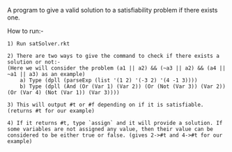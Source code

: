 A program to give a valid solution to a satisfiability problem if there exists one.

How to run:-

	1) Run satSolver.rkt
	
	2) There are two ways to give the command to check if there exists a solution or not:-
	(Here we will consider the problem (a1 || a2) && (~a3 || a2) && (a4 || ~a1 || a3) as an example)
		a) Type (dpll (parseExp (list '(1 2) '(-3 2) '(4 -1 3))))
		b) Type (dpll (And (Or (Var 1) (Var 2)) (Or (Not (Var 3)) (Var 2)) (Or (Var 4) (Not (Var 1)) (Var 3))))
	
	3) This will output #t or #f depending on if it is satisfiable. (returns #t for our example)
	
	4) If it returns #t, type `assign` and it will provide a solution. If some variables are not assigned any value, then their value can be considered to be either true or false. (gives 2->#t and 4->#t for our example)  
